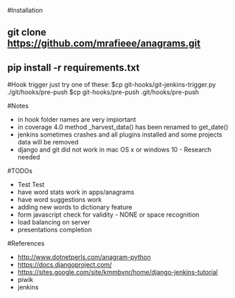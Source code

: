 #Installation
## git clone https://github.com/mrafieee/anagrams.git
## pip install -r requirements.txt

#Hook trigger
just try one of these:
$cp git-hooks/git-jenkins-trigger.py ./git/hooks/pre-push
$cp git-hooks/pre-push .git/hooks/pre-push

#Notes
- in hook folder names are very impiortant
- in coverage 4.0 method _harvest_data() has been renamed to get_date()
- jenkins sometimes crashes and all plugins installed and some projects data will be removed
- django and git did not work in mac OS x or windows 10 - Research needed

#TODOs
- Test Test
- have word stats work in apps/anagrams
- have word suggestions work
- adding new words to dictionary feature
- form javascript check for validity - NONE or space recognition
- load balancing on server
- presentations completion

#References
- http://www.dotnetperls.com/anagram-python
- https://docs.djangoproject.com/
- https://sites.google.com/site/kmmbvnr/home/django-jenkins-tutorial
- piwik
- jenkins

